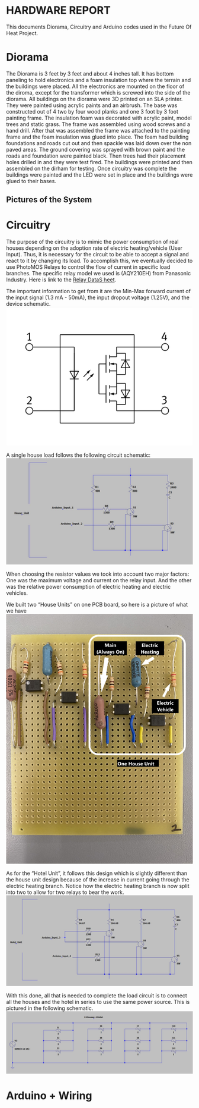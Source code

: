 # HARDWARE REPORT

This documents Diorama, Circuitry and Arduino codes used in the Future Of Heat Project.

# Diorama

The Diorama is 3 feet by 3 feet and about 4 inches tall. It has bottom paneling to hold electronics and a foam insulation top where the terrain and the buildings were placed. All the electronics are mounted on the floor of the diroma, except for the transformer
which is screwed into the side of the diorama. All buildings on the diorama were 3D printed on an SLA printer. They were painted using acrylic paints and an airbrush. The base was constructed out of 4 two by four wood planks and one 3 foot by 3 foot painting frame.
The insulation foam was decorated with acrylic paint, model trees and static grass. The frame was assembled using wood screws and a hand drill. After that was assembled the frame was attached to the painting frame and the foam insulation was glued into place.
The foam had building foundations and roads cut out and then spackle was laid down over the non paved areas. The ground covering was sprayed with brown paint and the roads and foundation were painted black. Then trees had their placement holes drilled in and they were test fired.
The buildings were printed and then assembled on the dirham for testing. Once circuitry was complete the buildings were painted and the LED were set in place and the buildings were glued to their bases.

## Pictures of the System

# Circuitry

The purpose of the circuitry is to mimic the power consumption of real houses depending on the adoption rate of electric heating/vehicle (User Input).
Thus, it is necessary for the circuit to be able to accept a signal and react to it by changing its load. To accomplish this, we eventually decided to
use PhotoMOS Relays to control the flow of current in specific load branches. The specific relay model we used is (AQY210EH) from Panasonic Industry.
Here is link to the [Relay DataS heet](/Resources/relay_datasheet.pdf).

The important information to get from it are the Min-Max forward current of the input signal (1.3 mA - 50mA), the input dropout voltage (1.25V), and the device schematic.
![RelaySchematic](/images/RelaySchematic.jpg)

A single house load follows the following circuit schematic:
![HouseLoadSchematic](/images/HouseLoadSchematic.JPG)

When choosing the resistor values we took into account two major factors: One was the maximum voltage and current on the relay input. And the other was the relative power consumption of electric heating and electric vehicles.

We built two “House Units” on one PCB board, so here is a picture of what we have
![1_2](/images/HouseLoadBoard.jpg)

As for the “Hotel Unit”, it follows this design which is slightly different than the house unit design because of the increase in current going through the electric heating branch. Notice how the electric heating branch is now split into two to allow for two relays to bear the work.
![HotelLoadSchematic](/images/HotelLoadSchematic.JPG)

With this done, all that is needed to complete the load circuit is to connect all the houses and the hotel in series to use the same power source. This is pictured in the following schematic.
![WholeCircuitSchematic](/images/WholeCircuitSchematic.JPG) 

# Arduino + Wiring